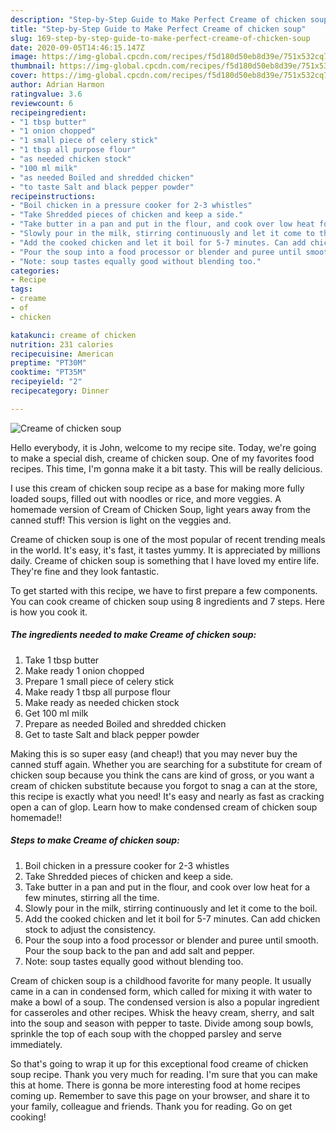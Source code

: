 ```yaml
---
description: "Step-by-Step Guide to Make Perfect Creame of chicken soup"
title: "Step-by-Step Guide to Make Perfect Creame of chicken soup"
slug: 169-step-by-step-guide-to-make-perfect-creame-of-chicken-soup
date: 2020-09-05T14:46:15.147Z
image: https://img-global.cpcdn.com/recipes/f5d180d50eb8d39e/751x532cq70/creame-of-chicken-soup-recipe-main-photo.jpg
thumbnail: https://img-global.cpcdn.com/recipes/f5d180d50eb8d39e/751x532cq70/creame-of-chicken-soup-recipe-main-photo.jpg
cover: https://img-global.cpcdn.com/recipes/f5d180d50eb8d39e/751x532cq70/creame-of-chicken-soup-recipe-main-photo.jpg
author: Adrian Harmon
ratingvalue: 3.6
reviewcount: 6
recipeingredient:
- "1 tbsp butter"
- "1 onion chopped"
- "1 small piece of celery stick"
- "1 tbsp all purpose flour"
- "as needed chicken stock"
- "100 ml milk"
- "as needed Boiled and shredded chicken"
- "to taste Salt and black pepper powder"
recipeinstructions:
- "Boil chicken in a pressure cooker for 2-3 whistles"
- "Take Shredded pieces of chicken and keep a side."
- "Take butter in a pan and put in the flour, and cook over low heat for a few minutes, stirring all the time."
- "Slowly pour in the milk, stirring continuously and let it come to the boil."
- "Add the cooked chicken and let it boil for 5-7 minutes. Can add chicken stock to adjust the consistency."
- "Pour the soup into a food processor or blender and puree until smooth. Pour the soup back to the pan and add salt and pepper."
- "Note: soup tastes equally good without blending too."
categories:
- Recipe
tags:
- creame
- of
- chicken

katakunci: creame of chicken 
nutrition: 231 calories
recipecuisine: American
preptime: "PT30M"
cooktime: "PT35M"
recipeyield: "2"
recipecategory: Dinner

---
```



![Creame of chicken soup](https://img-global.cpcdn.com/recipes/f5d180d50eb8d39e/751x532cq70/creame-of-chicken-soup-recipe-main-photo.jpg)

Hello everybody, it is John, welcome to my recipe site. Today, we're going to make a special dish, creame of chicken soup. One of my favorites food recipes. This time, I'm gonna make it a bit tasty. This will be really delicious.

I use this cream of chicken soup recipe as a base for making more fully loaded soups, filled out with noodles or rice, and more veggies. A homemade version of Cream of Chicken Soup, light years away from the canned stuff! This version is light on the veggies and.

Creame of chicken soup is one of the most popular of recent trending meals in the world. It's easy, it's fast, it tastes yummy. It is appreciated by millions daily. Creame of chicken soup is something that I have loved my entire life. They're fine and they look fantastic.


To get started with this recipe, we have to first prepare a few components. You can cook creame of chicken soup using 8 ingredients and 7 steps. Here is how you cook it.

<!--inarticleads1-->

##### The ingredients needed to make Creame of chicken soup:

1. Take 1 tbsp butter
1. Make ready 1 onion chopped
1. Prepare 1 small piece of celery stick
1. Make ready 1 tbsp all purpose flour
1. Make ready as needed chicken stock
1. Get 100 ml milk
1. Prepare as needed Boiled and shredded chicken
1. Get to taste Salt and black pepper powder


Making this is so super easy (and cheap!) that you may never buy the canned stuff again. Whether you are searching for a substitute for cream of chicken soup because you think the cans are kind of gross, or you want a cream of chicken substitute because you forgot to snag a can at the store, this recipe is exactly what you need! It&#39;s easy and nearly as fast as cracking open a can of glop. Learn how to make condensed cream of chicken soup homemade!! 

<!--inarticleads2-->

##### Steps to make Creame of chicken soup:

1. Boil chicken in a pressure cooker for 2-3 whistles
1. Take Shredded pieces of chicken and keep a side.
1. Take butter in a pan and put in the flour, and cook over low heat for a few minutes, stirring all the time.
1. Slowly pour in the milk, stirring continuously and let it come to the boil.
1. Add the cooked chicken and let it boil for 5-7 minutes. Can add chicken stock to adjust the consistency.
1. Pour the soup into a food processor or blender and puree until smooth. Pour the soup back to the pan and add salt and pepper.
1. Note: soup tastes equally good without blending too.


Cream of chicken soup is a childhood favorite for many people. It usually came in a can in condensed form, which called for mixing it with water to make a bowl of a soup. The condensed version is also a popular ingredient for casseroles and other recipes. Whisk the heavy cream, sherry, and salt into the soup and season with pepper to taste. Divide among soup bowls, sprinkle the top of each soup with the chopped parsley and serve immediately. 

So that's going to wrap it up for this exceptional food creame of chicken soup recipe. Thank you very much for reading. I'm sure that you can make this at home. There is gonna be more interesting food at home recipes coming up. Remember to save this page on your browser, and share it to your family, colleague and friends. Thank you for reading. Go on get cooking!
